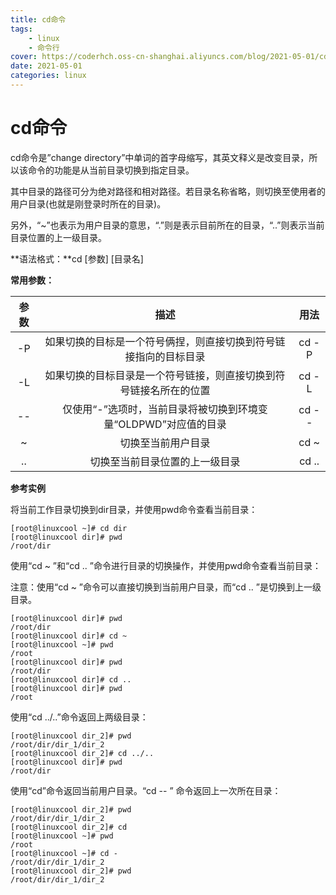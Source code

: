 ```yaml
---
title: cd命令
tags: 
    - linux
    - 命令行
cover: https://coderhch.oss-cn-shanghai.aliyuncs.com/blog/2021-05-01/cd%E5%91%BD%E4%BB%A4/1.jpg
date: 2021-05-01
categories: linux
---
```

# cd命令

cd命令是”change directory”中单词的首字母缩写，其英文释义是改变目录，所以该命令的功能是从当前目录切换到指定目录。

其中目录的路径可分为绝对路径和相对路径。若目录名称省略，则切换至使用者的用户目录(也就是刚登录时所在的目录)。

另外，“~”也表示为用户目录的意思，“.”则是表示目前所在的目录，“..”则表示当前目录位置的上一级目录。

**语法格式：**cd [参数] [目录名]

**常用参数：**

| 参数 |                             描述                             | 用法  |
| :--: | :----------------------------------------------------------: | :---: |
|  -P  | 如果切换的目标是一个符号俩捏，则直接切换到符号链接指向的目标目录 | cd -P |
|  -L  | 如果切换的目标目录是一个符号链接，则直接切换到符号链接名所在的位置 | cd -L |
|  --  | 仅使用“-”选项时，当前目录将被切换到环境变量“OLDPWD”对应值的目录 | cd -- |
|  ~   |                      切换至当前用户目录                      | cd ~  |
|  ..  |                切换至当前目录位置的上一级目录                | cd .. |

**参考实例**

将当前工作目录切换到dir目录，并使用pwd命令查看当前目录：

```shell
[root@linuxcool ~]# cd dir
[root@linuxcool dir]# pwd
/root/dir
```

使用“cd ~ ”和“cd .. ”命令进行目录的切换操作，并使用pwd命令查看当前目录：

注意：使用“cd ~ ”命令可以直接切换到当前用户目录，而“cd .. ”是切换到上一级目录。

```shell
[root@linuxcool dir]# pwd
/root/dir
[root@linuxcool dir]# cd ~
[root@linuxcool ~]# pwd
/root
[root@linuxcool dir]# pwd
/root/dir
[root@linuxcool dir]# cd ..
[root@linuxcool dir]# pwd
/root
```

使用“cd ../..”命令返回上两级目录：

```shell
[root@linuxcool dir_2]# pwd
/root/dir/dir_1/dir_2
[root@linuxcool dir_2]# cd ../..
[root@linuxcool dir]# pwd
/root/dir
```

使用“cd”命令返回当前用户目录。“cd -- ” 命令返回上一次所在目录：

```shell
[root@linuxcool dir_2]# pwd
/root/dir/dir_1/dir_2
[root@linuxcool dir_2]# cd
[root@linuxcool ~]# pwd
/root
[root@linuxcool ~]# cd -
/root/dir/dir_1/dir_2
[root@linuxcool dir_2]# pwd
/root/dir/dir_1/dir_2
```